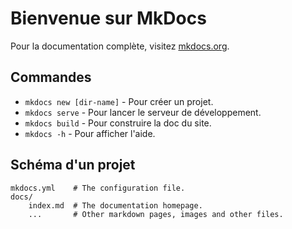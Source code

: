 # Bienvenue sur MkDocs

Pour la documentation complète, visitez [mkdocs.org](https://www.mkdocs.org).

## Commandes

* `mkdocs new [dir-name]` - Pour créer un projet.
* `mkdocs serve` - Pour lancer le serveur de développement.
* `mkdocs build` - Pour construire la doc du site.
* `mkdocs -h` - Pour afficher l'aide.

## Schéma d'un projet

    mkdocs.yml    # The configuration file.
    docs/
        index.md  # The documentation homepage.
        ...       # Other markdown pages, images and other files.
